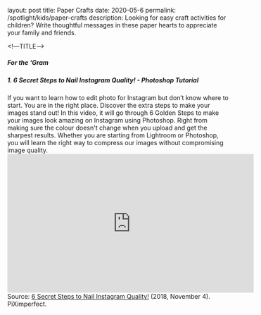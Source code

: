 layout: post
title:  Paper Crafts
date:   2020-05-6
permalink: /spotlight/kids/paper-crafts
description: Looking for easy craft activities for children? Write thoughtful messages in these paper hearts to appreciate your family and friends. 
 
<!—TITLE-->
<h5><a style="text-decoration:none;">For the ‘Gram  </a></h5>

<h5>1. 6 Secret Steps to Nail Instagram Quality! - Photoshop Tutorial</h5>
If you want to learn how to edit photo for Instagram but don’t know where to start. You are in the right place. Discover the extra steps to make your images stand out! In this video, it will go through 6 Golden Steps to make your images look amazing on Instagram using Photoshop. Right from making sure the colour doesn't change when you upload and get the sharpest results. Whether you are starting from Lightroom or Photoshop, you will learn the right way to compress our images without compromising image quality.
 
<div class="bp-youtube"><iframe width="560" height="315" src="https://www.youtube.com/watch?v=4icVUO_nRQM&list=WL&index=4&t=84s" frameborder="0" allow="accelerometer; autoplay; encrypted-media; gyroscope; picture-in-picture" allowfullscreen></iframe></div>
Source: <a href="https://www.youtube.com/watch?v=4icVUO_nRQM&list=WL&index=4&t=84s" target="_blank">6 Secret Steps to Nail Instagram Quality!</a> (2018, November 4). PiXimperfect. 
